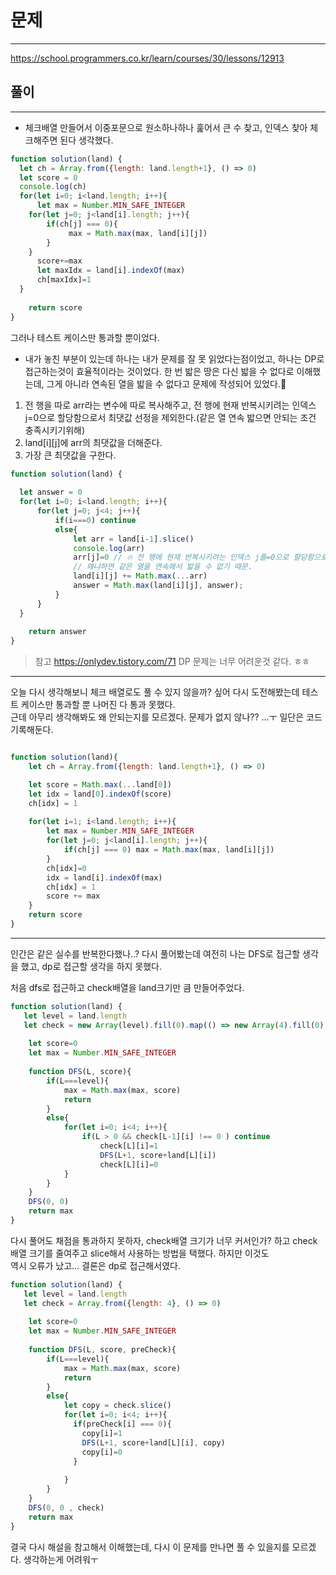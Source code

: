 # 문제
---
https://school.programmers.co.kr/learn/courses/30/lessons/12913



## 풀이
---
- 체크배열 만들어서 이중포문으로 원소하나하나 훑어서 큰 수 찾고, 인덱스 찾아 체크해주면 된다 생각했다.
```jsx
function solution(land) {
  let ch = Array.from({length: land.length+1}, () => 0) 
  let score = 0
  console.log(ch)
  for(let i=0; i<land.length; i++){
      let max = Number.MIN_SAFE_INTEGER
    for(let j=0; j<land[i].length; j++){
        if(ch[j] === 0){
             max = Math.max(max, land[i][j])
        }
    }
      score+=max
      let maxIdx = land[i].indexOf(max)
      ch[maxIdx]=1
  }  
    
    return score
}
```

그러나 테스트 케이스만 통과할 뿐이었다. 

- 내가 놓친 부분이 있는데 하나는 내가 문제를 잘 못 읽었다는점이었고, 하나는 DP로 접근하는것이 효율적이라는 것이었다.
한 번 밟은 땅은 다신 밟을 수 없다로 이해했는데, 그게 아니라 연속된 열을 밟을 수 없다고 문제에 작성되어 있었다.🤣

1. 전 행을 따로 arr라는 변수에 따로 복사해주고, 전 행에 현재 반복시키려는 인덱스 j=0으로 할당함으로서 최댓값 선정을 제외한다.(같은 열 연속 밟으면 안되는 조건 충족시키기위해)
2. land[i][j]에 arr의 최댓값을 더해준다.
3. 가장 큰 최댓값을 구한다.
```jsx
function solution(land) {
 
  let answer = 0
  for(let i=0; i<land.length; i++){
      for(let j=0; j<4; j++){
          if(i===0) continue
          else{
              let arr = land[i-1].slice()
              console.log(arr)
              arr[j]=0 // 🔥 전 행에 현재 반복시키려는 인덱스 j를=0으로 할당함으로서 최댓값 선정 제외 하는것이다. 
              // 왜냐하면 같은 열을 연속해서 밟을 수 없기 때문. 
              land[i][j] += Math.max(...arr)
              answer = Math.max(land[i][j], answer);
          }
      }
  }
    
    return answer
}
```

> 참고
> https://onlydev.tistory.com/71
DP 문제는 너무 어려운것 같다. ㅎㅎ








----------------
오늘 다시 생각해보니 체크 배열로도 풀 수 있지 않을까? 싶어 다시 도전해봤는데 테스트 케이스만 통과할 뿐 나머진 다 통과 못했다.<br/>
근데 아무리 생각해봐도 왜 안되는지를 모르겠다. 문제가 없지 않나?? ...ㅜ 일단은 코드 기록해둔다.
```jsx

function solution(land){
    let ch = Array.from({length: land.length+1}, () => 0)

    let score = Math.max(...land[0])
    let idx = land[0].indexOf(score)
    ch[idx] = 1
    
    for(let i=1; i<land.length; i++){
        let max = Number.MIN_SAFE_INTEGER
        for(let j=0; j<land[i].length; j++){
            if(ch[j] === 0) max = Math.max(max, land[i][j])
        }
        ch[idx]=0
        idx = land[i].indexOf(max)
        ch[idx] = 1
        score += max
    }
    return score
}
```
-----
인간은 같은 실수를 반복한다했나..? 
다시 풀어봤는데 여전히 나는 DFS로 접근할 생각을 했고, dp로 접근할 생각을 하지 못했다. 

처음 dfs로 접근하고 check배열을 land크기만 큼 만들어주었다.
```jsx
function solution(land) {
   let level = land.length
   let check = new Array(level).fill(0).map(() => new Array(4).fill(0));
   
    let score=0
    let max = Number.MIN_SAFE_INTEGER
    
    function DFS(L, score){
        if(L===level){
            max = Math.max(max, score)
            return 
        }
        else{
            for(let i=0; i<4; i++){
                if(L > 0 && check[L-1][i] !== 0 ) continue
                    check[L][i]=1
                    DFS(L+1, score+land[L][i])
                    check[L][i]=0
            }
        }
    }
    DFS(0, 0)
    return max
}
```

다시 풀어도 채점을 통과하지 못하자, check배열 크기가 너무 커서인가? 하고 check배열 크기를 줄여주고 slice해서 사용하는 방법을 택했다. 하지만 이것도<br/>
역시 오류가 났고... 결론은 dp로 접근해서였다. 
```jsx
function solution(land) {
   let level = land.length
   let check = Array.from({length: 4}, () => 0)
   
    let score=0
    let max = Number.MIN_SAFE_INTEGER
    
    function DFS(L, score, preCheck){
        if(L===level){
            max = Math.max(max, score)
            return 
        }
        else{
            let copy = check.slice()
            for(let i=0; i<4; i++){
              if(preCheck[i] === 0){
                copy[i]=1
                DFS(L+1, score+land[L][i], copy)
                copy[i]=0
              }
           
            }
        }
    }
    DFS(0, 0 , check)
    return max
}
```

결국 다시 해설을 참고해서 이해했는데, 다시 이 문제를 만나면 풀 수 있을지를 모르겠다. 생각하는게 어려워ㅜ
